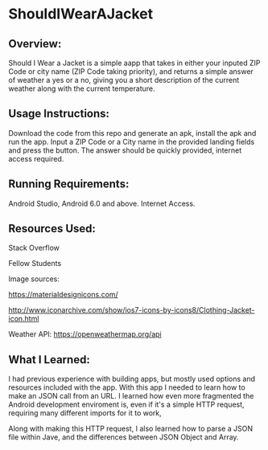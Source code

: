 # ShouldIWearAJacket
## Overview:
Should I Wear a Jacket is a simple aapp that takes in either your inputed ZIP Code or city name (ZIP Code taking priority),
and returns a simple answer of weather a yes or a no, giving you a short description of the current weather along with the current 
temperature.

## Usage Instructions:
Download the code from this repo and generate an apk, install the apk and run the app. Input a ZIP Code or a City name in the provided
landing fields and press the button. The answer should be quickly provided, internet access required.

## Running Requirements:
Android Studio,
Android 6.0 and above.
Internet Access.

## Resources Used:
Stack Overflow

Fellow Students

Image sources:

https://materialdesignicons.com/

http://www.iconarchive.com/show/ios7-icons-by-icons8/Clothing-Jacket-icon.html

Weather API: https://openweathermap.org/api
## What I Learned:
I had previous experience with building apps, but mostly used options and resources included with the app. With this app
I needed to learn how to make an JSON call from an URL. I learned how even more fragmented the Android development enviroment is,
even if it's a simple HTTP request, requiring many different imports for it to work,

Along with making this HTTP request, I also learned how to parse a JSON file within Jave, and the differences between JSON Object and
Array.
